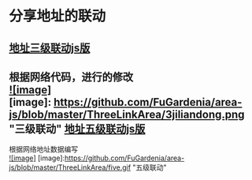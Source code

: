 分享地址的联动
==========
[地址三级联动js版](https://github.com/FuGardenia/area-js/tree/master/ThreeLinkArea)<br />  
------------
根据网络代码，进行的修改<br />
[![image]](https://github.com/FuGardenia/area-js/tree/master/ThreeLinkArea)  
[image]: https://github.com/FuGardenia/area-js/blob/master/ThreeLinkArea/3jiliandong.png "三级联动"
[地址五级联动js版](https://github.com/FuGardenia/area-js/tree/master/FiveLinkArea)<br />  
------------
根据网络地址数据编写<br/>
[![image]](https://github.com/FuGardenia/area-js/tree/master/FiveLinkArea) 
[image]:https://github.com/FuGardenia/area-js/blob/master/ThreeLinkArea/five.gif "五级联动"
